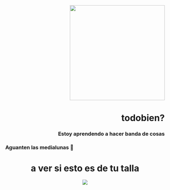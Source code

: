 <div class="header" align="right">
  <img src="https://media0.giphy.com/media/v1.Y2lkPTc5MGI3NjExdjhxbGR0aWF5dDUxYng5amwwZDdtODk0aGJjdjZlNzF2NXhzc3p5dCZlcD12MV9pbnRlcm5hbF9naWZfYnlfaWQmY3Q9Zw/mOYpdok7f9hNJOe3RW/giphy.gif" width="300">
<h1>todobien?</h1>
  <h3>Estoy aprendendo a hacer banda de cosas</h3>
</div>



### Aguanten las medialunas 🥐


<div class="body" align="center">
<h1>a ver si esto es de tu talla</h1>
<img src="https://i.pinimg.com/564x/d7/ba/ca/d7baca47d264d114e194811410fbc808.jpg" with="800">
</div>


<!--
**EzDeM/EzDeM** is a ✨ _special_ ✨ repository because its `README.md` (this file) appears on your GitHub profile.
